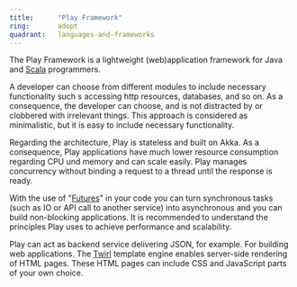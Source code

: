 ```yaml
---
title:      "Play Framework"
ring:       adopt
quadrant:   languages-and-frameworks
---
```


The Play Framework is a lightweight (web)application framework for Java and [Scala](/languages-and-frameworks/scala-lang/) programmers.

A developer can choose from different modules to include necessary functionality such s accessing http resources, databases, and so on. As a consequence, the developer can choose, and is not distracted by or clobbered with irrelevant things. This approach is considered as minimalistic, but it is easy to include necessary functionality.

Regarding the architecture, Play is stateless and built on Akka. As a consequence, Play applications have much lower resource consumption regarding CPU und memory and can scale easily. Play manages concurrency without binding a request to a thread until the response is ready.

With the use of "[Futures](http://docs.scala-lang.org/overviews/core/futures.html)" in your code you can turn synchronous tasks (such as IO or API call to another service) into asynchronous and you can build non-blocking applications. It is recommended to understand the principles Play uses to achieve performance and scalability.

Play can act as backend service delivering JSON, for example. For building web applications. The [Twirl](https://www.playframework.com/documentation/2.5.x/ScalaTemplates) template engine enables server-side rendering of HTML pages. These HTML pages can include CSS and JavaScript parts of your own choice.

